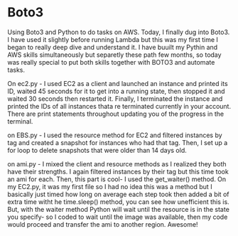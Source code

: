 # Boto3
Using Boto3 and Python to do tasks on AWS. Today, I finally dug into Boto3. I have used it slightly before running Lambda but this was my first time I began to really deep dive and understand it. I have buuilt my Pythin and AWS skills simultaneously but separetly these path few months, so today was really special to put both skills together with BOTO3 and automate tasks.

On ec2.py - I used EC2 as a client and launched an instance and printed its ID, waited 45 seconds for it to get into a running state, then stopped it and waited 30 seconds then restarted it. Finally, I terminated the instance and printed the IDs of all instances thata re terminated currently in your account. There are print statements throughout updating you of the progress in the terminal.

on EBS.py - I used the resource method for EC2 and filtered instances by tag and created a snapshot for instances who had that tag. Then, I set up a for loop to delete snapshots that were older than 14 days old. 

on ami.py - I mixed the client and resource methods as I realized they both have their strengths. I again filtered instances by their tag but this time took an ami for each. Then, this part is cool- I used the get_waiter() method. On my EC2.py, it was my first file so I had no idea this was a method but I basically just timed how long on average each step took then added a bit of extra time witht he time.sleep() method, you can see how unefficient this is. But, with the waiter method Python will wait until the resource is in the state you specify- so I coded to wait until the image was available, then my code would proceed and transfer the ami to another region. Awesome!
